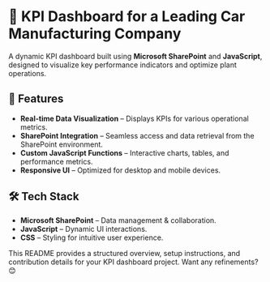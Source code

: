 # 🚗 KPI Dashboard for a Leading Car Manufacturing Company

A dynamic KPI dashboard built using **Microsoft SharePoint** and **JavaScript**, designed to visualize key performance indicators and optimize plant operations.

## 🌟 Features
- **Real-time Data Visualization** – Displays KPIs for various operational metrics.
- **SharePoint Integration** – Seamless access and data retrieval from the SharePoint environment.
- **Custom JavaScript Functions** – Interactive charts, tables, and performance metrics.
- **Responsive UI** – Optimized for desktop and mobile devices.

## 🛠️ Tech Stack
- **Microsoft SharePoint** – Data management & collaboration.
- **JavaScript** – Dynamic UI interactions.
- **CSS** – Styling for intuitive user experience.


This README provides a structured overview, setup instructions, and contribution details for your KPI dashboard project. Want any refinements? 😊
